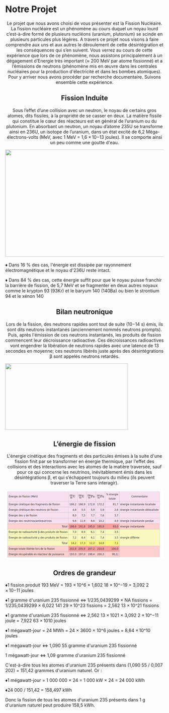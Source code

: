 <h1> Notre Projet </h1>
<p style="text-align:center;">   Le projet que nous avons choisi de vous présenter est la Fission Nucléaire. La fission nucléaire est un phénomène au cours duquel un noyau lourd c’est-à-dire formé de plusieurs nucléons (uranium, plutonium) se scinde en plusieurs particules plus légères. A travers ce projet nous visons à faire comprendre aux uns et aux autres le déroulement de cette désintégration et les conséquences qui s’en suivent. Vous verrez au cours de cette expérience que lors de ce phénomène, nous assistons principalement à un dégagement d’Energie très important (≈ 200 MeV par atome fissionné) et a l’émissions de neutrons (phénomène mis en œuvre dans les centrales nucléaires pour la production d'électricité et dans les bombes atomiques). Pour y arriver nous avons procéder par recherche documentaire. Suivons ensemble cette expérience.</p>

<h2 style="text-align:center;">Fission Induite</h2>
<p style="text-align:center;">Sous l’effet d’une collision avec un neutron, le noyau de certains gros atomes, dits fissiles, à la propriété de se casser en deux. La matière fissile qui constitue le cœur des réacteurs est en général de l’uranium ou du plutonium. En absorbant un neutron, un noyau d’atome 235U se transforme ainsi en 236U, un isotope de l’uranium, dans un état excité de 6,2 Méga-électrons-volts (MeV, avec 1 MeV = 1,6 × 10−13 joules). Il se comporte ainsi un peu comme une goutte d'eau.</p>
<img src="https://cdn.futura-sciences.com/buildsv6/images/mediumoriginal/3/4/6/346d715d4e_27200_2462-fission-universite-maine.jpg" width="601" height="340">
<p> &diams; Dans 16 % des cas, l'énergie est dissipée par rayonnement électromagnétique et le noyau d'236U reste intact.</p>
<p> &diams; Dans 84 % des cas, cette énergie suffit pour que le noyau puisse franchir la barrière de fission, de 5,7 MeV et se fragmenter en deux autres noyaux comme le krypton 93 (93Kr) et le baryum 140 (140Ba) ou bien le strontium 94 et le xénon 140 </p>

<h2 style="text-align:center;">Bilan neutronique</h2>
<p style="text-align:center;">Lors de la fission, des neutrons rapides sont tout de suite (10−14 s) émis, ils sont dits neutrons instantanés (anciennement nommés neutrons prompts). Puis, après l'émission de ces neutrons instantanés, les produits de fission commencent leur décroissance radioactive. Ces décroissances radioactives vont engendrer la libération de neutrons rapides avec une latence de 13 secondes en moyenne; ces neutrons libérés juste après des désintégrations β sont appelés neutrons retardés.</p>

<img src="" style="width:390px;height:211px;">

<h2 style="text-align:center;">L’énergie de fission</h2>
<p style="text-align:center;">L'énergie cinétique des fragments et des particules émises à la suite d'une fission finit par se transformer en énergie thermique, par l'effet des collisions et des interactions avec les atomes de la matière traversée, sauf pour ce qui concerne les neutrinos, inévitablement émis dans les désintégrations β, et qui s’échappent toujours du milieu (ils peuvent traverser la Terre sans interagir).</p>

<img src="tabel.png" height="218">

<h2 style="text-align:center;">Ordres de grandeur</h2>
<p> &diams;1 fission produit 193 MeV = 193 × 10^6 × 1,602 18 × 10^−19 = 3,092 2 × 10−11 joules</p>
<p> &diams;1 gramme d'uranium 235 fissionné ⇔ 1/235,0439299 × NA fissions = 1/235,0439299 × 6,022 141 29 × 10^23 fissions = 2,562 13 × 10^21 fissions</p>
<p> &diams;1 gramme d'uranium 235 fissionné ⇔ 2,562 13 × 1021 × 3,092 2 × 10^−11 joule = 7,922 63 × 1010 joules</p>
<p> &diams;1 mégawatt-jour = 24 MWh = 24 × 3600 × 10^6 joules = 8,64 × 10^10 joules</p>
<p> &diams;1 mégawatt-jour ⇔ 1,090 55 gramme d'uranium 235 fissionné</p>
<p> 1 mégawatt-jour ⇔ 1,09 gramme d'uranium 235 fissionné </p>
<p> C'est-à-dire tous les atomes d'uranium 235 présents dans (1,090 55 / 0,007 202) = 151,42 grammes d'uranium naturel. Or : </p>
<p> &diams;1 mégawatt-jour = 1 000 000 × 24 = 1 000 kW × 24 = 24 000 kWh</p>
<p> &diams;24 000 / 151,42 = 158,497 kWh</p>
<p>Donc la fission de tous les atomes d'uranium 235 présents dans 1 g d'uranium naturel peut produire 158,5 kWh.</p>
